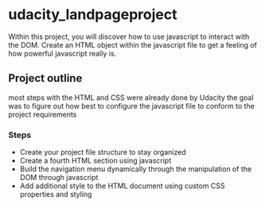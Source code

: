 # udacity_landpageproject
Within this project, you will discover how to use javascript to interact with the DOM.
Create an HTML object within the javascript file to get a feeling of how powerful javascript really is.
## Project outline 
most steps with the HTML and CSS were already done by Udacity the goal was to figure out how best to 
configure the javascript file to conform to the project requirements

### Steps
* Create your project file structure to stay organized
* Create a fourth HTML section using javascript
* Build the navigation menu dynamically through the manipulation of the
  DOM through javascript
* Add additional style to the HTML document using custom CSS properties and styling
  
